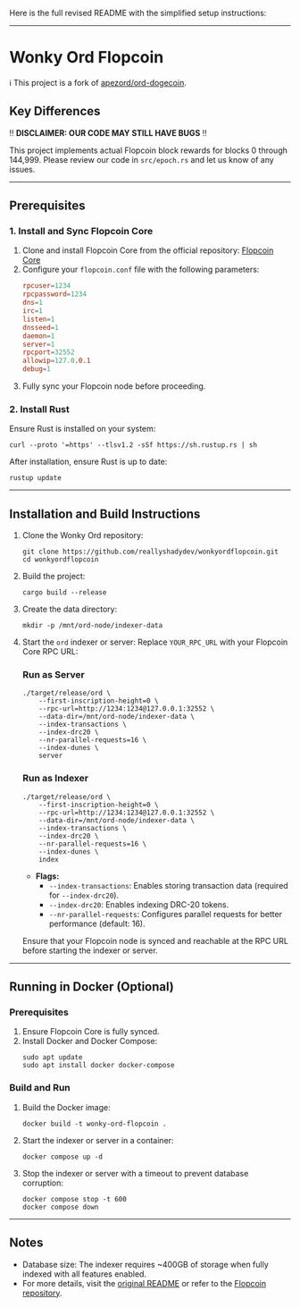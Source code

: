 Here is the full revised README with the simplified setup instructions:

---

# Wonky Ord Flopcoin

ℹ️ This project is a fork of [apezord/ord-dogecoin](https://github.com/apezord/ord-dogecoin).

## Key Differences

‼️ **DISCLAIMER: OUR CODE MAY STILL HAVE BUGS** ‼️

This project implements actual Flopcoin block rewards for blocks 0 through 144,999. Please review our code in `src/epoch.rs` and let us know of any issues.

---

## Prerequisites

### 1. Install and Sync Flopcoin Core
1. Clone and install Flopcoin Core from the official repository:
   [Flopcoin Core](https://github.com/Flopcoin/Flopcoin)
2. Configure your `flopcoin.conf` file with the following parameters:
   ```conf
   rpcuser=1234
   rpcpassword=1234
   dns=1
   irc=1
   listen=1
   dnsseed=1
   daemon=1
   server=1
   rpcport=32552
   allowip=127.0.0.1
   debug=1
   ```
3. Fully sync your Flopcoin node before proceeding.

### 2. Install Rust
Ensure Rust is installed on your system:
```shell
curl --proto '=https' --tlsv1.2 -sSf https://sh.rustup.rs | sh
```
After installation, ensure Rust is up to date:
```shell
rustup update
```

---

## Installation and Build Instructions

1. Clone the Wonky Ord repository:
   ```shell
   git clone https://github.com/reallyshadydev/wonkyordflopcoin.git
   cd wonkyordflopcoin
   ```

2. Build the project:
   ```shell
   cargo build --release
   ```

3. Create the data directory:
   ```shell
   mkdir -p /mnt/ord-node/indexer-data
   ```

4. Start the `ord` indexer or server:
   Replace `YOUR_RPC_URL` with your Flopcoin Core RPC URL:

   ### Run as Server
   ```shell
   ./target/release/ord \
       --first-inscription-height=0 \
       --rpc-url=http://1234:1234@127.0.0.1:32552 \
       --data-dir=/mnt/ord-node/indexer-data \
       --index-transactions \
       --index-drc20 \
       --nr-parallel-requests=16 \
       --index-dunes \
       server
   ```

   ### Run as Indexer
   ```shell
   ./target/release/ord \
       --first-inscription-height=0 \
       --rpc-url=http://1234:1234@127.0.0.1:32552 \
       --data-dir=/mnt/ord-node/indexer-data \
       --index-transactions \
       --index-drc20 \
       --nr-parallel-requests=16 \
       --index-dunes \
       index
   ```

   - **Flags:**
     - `--index-transactions`: Enables storing transaction data (required for `--index-drc20`).
     - `--index-drc20`: Enables indexing DRC-20 tokens.
     - `--nr-parallel-requests`: Configures parallel requests for better performance (default: 16).

   Ensure that your Flopcoin node is synced and reachable at the RPC URL before starting the indexer or server.

---

## Running in Docker (Optional)

### Prerequisites
1. Ensure Flopcoin Core is fully synced.
2. Install Docker and Docker Compose:
   ```shell
   sudo apt update
   sudo apt install docker docker-compose
   ```

### Build and Run
1. Build the Docker image:
   ```shell
   docker build -t wonky-ord-flopcoin .
   ```

2. Start the indexer or server in a container:
   ```shell
   docker compose up -d
   ```

3. Stop the indexer or server with a timeout to prevent database corruption:
   ```shell
   docker compose stop -t 600
   docker compose down
   ```

---

## Notes

- Database size: The indexer requires ~400GB of storage when fully indexed with all features enabled.
- For more details, visit the [original README](READMEFROMAPEZORD.md) or refer to the [Flopcoin repository](https://github.com/Flopcoin/Flopcoin).
